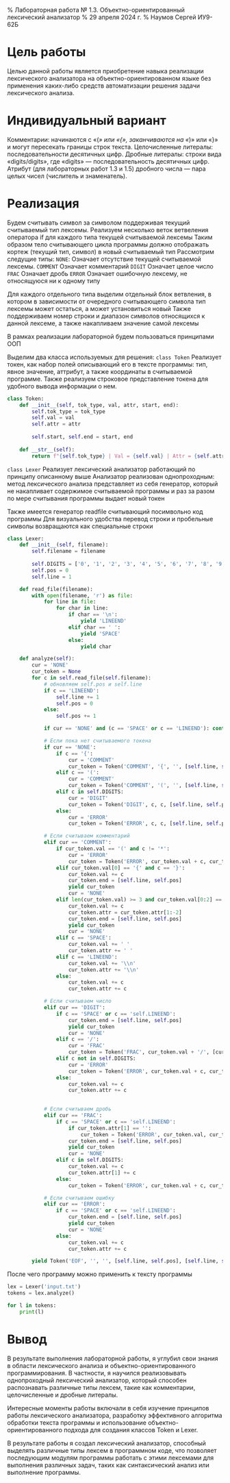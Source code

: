 % Лабораторная работа № 1.3. Объектно-ориентированный лексический анализатор
% 29 апреля 2024 г.
% Наумов Сергей ИУ9-62Б

# Цель работы
Целью данной работы является приобретение навыка реализации
лексического анализатора на объектно-ориентированном языке без применения 
каких-либо средств автоматизации решения задачи лексического анализа.

# Индивидуальный вариант
Комментарии: начинаются с «(*» или «{», заканчиваются на «*)» или «}» и могут пересекать границы строк текста.
Целочисленные литералы: последовательности десятичных цифр.
Дробные литералы: строки вида «digits/digits», где «digits» — последовательность десятичных цифр.
Атрибут (для лабораторных работ 1.3 и 1.5) дробного числа — пара целых чисел (числитель и знаменатель).

# Реализация
Будем считывать символ за символом поддерживая текущий считываемый тип лексемы.
Реализуем несколько веток ветвеления оператора if для каждого типа текущей считываемой лексемы
Таким образом тело считывающего цикла программы должно отображать кортеж (текущий тип, символ) в 
новый считываемый тип
Рассмотрим следущие типы:
`NONE`: Означает отсутствие текущей считываемой лексемы.
`COMMENT` Означает комментарий
`DIGIT` Означает целое число
`FRAC` Означает дробь
`ERROR` Означает ошибочную лексему, не относящуюся ни к одному типу

Для каждого отдельного типа выделим отдельный блок ветвления, в котором в зависимости от
очередного считывающего символа тип лексемы может остаться, а может установиться новый
Также поддерживаем номер строки и диапазон символов относящихся к данной лексеме, а также
накапливаем значение самой лексемы

В рамках реализации лабораторной будем пользоваться принципами ООП

Выделим два класса используемых для решения:
`class Token`
Реализует токен, как набор полей описывающий его в тексте программы: тип, явное значение, аттрибут,
а также координаты в считываемой программе.
Также реализуем строковое представление токена для удобного вывода информации о нем.
```python
class Token:
    def __init__(self, tok_type, val, attr, start, end):
        self.tok_type = tok_type
        self.val = val
        self.attr = attr
        
        self.start, self.end = start, end
    
    def __str__(self):
        return f"{self.tok_type} | Val = {self.val} | Attr = {self.attr} | Start = ({self.start[0]}, {self.start[1]}) | Finish = ({self.end[0]}, {self.end[1]})"
```

`class Lexer`
Реализует лексический анализатор работающий по принципу описанному выше
Анализатор реализован однопроходным: метод лексического анализа представляет из себя
генератор, который не накапливает содержимое считываемой программы и раз за разом по мере
считывания программы выдает новый токен

Также имеется генератор readfile считывающий посимвольно код программы
Для визуального удобства перевод строки и пробельные символы возвращаются
как специальные строки

```python
class Lexer:
    def __init__(self, filename):
        self.filename = filename
        
        self.DIGITS = ['0', '1', '2', '3', '4', '5', '6', '7', '8', '9']
        self.pos = 0
        self.line = 1

    def read_file(filename):
        with open(filename, 'r') as file:
            for line in file:
                for char in line:
                    if char == '\n':
                        yield 'LINEEND'
                    elif char == ' ':
                        yield 'SPACE'
                    else:
                        yield char

    def analyze(self):
        cur = 'NONE'
        cur_token = None
        for c in self.read_file(self.filename):
            # обновляем self.pos и self.line
            if c == 'LINEEND':
                self.line += 1
                self.pos = 0
            else:
                self.pos += 1

            if cur == 'NONE' and (c == 'SPACE' or c == 'LINEEND'): continue

            # Если пока нет считываемого токена
            if cur == 'NONE':
                if c == '{':
                    cur = 'COMMENT'
                    cur_token = Token('COMMENT', '{', '', [self.line, self.pos], 0)
                elif c == '(':
                    cur = 'COMMENT'
                    cur_token = Token('COMMENT', '(', '', [self.line, self.pos], 0)
                elif c in self.DIGITS:
                    cur = 'DIGIT'
                    cur_token = Token('DIGIT', c, c, [self.line, self.pos], 0)
                else:
                    cur = 'ERROR'
                    cur_token = Token('ERROR', c, c, [self.line, self.pos], 0)

            # Если считываем комментарий
            elif cur == 'COMMENT':
                if cur_token.val == '(' and c != '*':
                    cur = 'ERROR'
                    cur_token = Token('ERROR', cur_token.val + c, cur_token.val, cur_token.start, cur_token.end)
                elif cur_token.val[0] == '{' and c == '}':
                    cur_token.val += c
                    cur_token.end = [self.line, self.pos]
                    yield cur_token
                    cur = 'NONE'
                elif len(cur_token.val) >= 3 and cur_token.val[0:2] == '(*' and cur_token.val[-1] == '*' and c == ')':
                    cur_token.val += c
                    cur_token.attr = cur_token.attr[1:-2]
                    cur_token.end = [self.line, self.pos]
                    yield cur_token
                    cur = 'NONE'
                elif c == 'SPACE':
                    cur_token.val += ' '
                    cur_token.attr += ' '
                elif c == 'LINEEND':
                    cur_token.val += '\\n'
                    cur_token.attr += '\\n'
                else:
                    cur_token.val += c
                    cur_token.attr += c

            # Если считываем число
            elif cur == 'DIGIT':
                if c == 'SPACE' or c == 'self.LINEEND':
                    cur_token.end = [self.line, self.pos]
                    yield cur_token
                    cur = 'NONE'
                elif c == '/':
                    cur = 'FRAC'
                    cur_token = Token('FRAC', cur_token.val + '/', [cur_token.val, ''], cur_token.start, cur_token.end)
                elif c not in self.DIGITS:
                    cur = 'ERROR'
                    cur_token = Token('ERROR', cur_token.val + c, cur_token.val + c, cur_token.start, cur_token.end)
                else:
                    cur_token.val += c
                    cur_token.attr += c
            

            # Если считываем дробь
            elif cur == 'FRAC':
                if c == 'SPACE' or c == 'self.LINEEND':
                    if cur_token.attr[1] == '':
                        cur_token = Token('ERROR', cur_token.val, cur_token.val, cur_token.start, cur_token.end)
                    cur_token.end = [self.line, self.pos]
                    yield cur_token
                    cur = 'NONE'
                elif c in self.DIGITS:
                    cur_token.val += c
                    cur_token.attr[1] += c
                else:
                    cur_token = Token('ERROR', cur_token.val + c, cur_token.val + c, cur_token.start, cur_token.end)

            # Если считываем ошибку
            elif cur == 'ERROR':
                if c == 'SPACE' or c == 'self.LINEEND':
                    cur_token.end = [self.line, self.pos]
                    yield cur_token
                    cur = 'NONE'
                else:
                    cur_token.val += c
                    cur_token.attr += c

        yield Token('EOF', '', '', [self.line, self.pos], [self.line, self.pos])
```

После чего программу можно применить к тексту программы
```python
lex = Lexer('input.txt')
tokens = lex.analyze()

for l in tokens:
    print(l)
```

# Вывод
В результате выполнения лабораторной работы, я углубил свои знания в области лексического анализа 
и объектно-ориентированного программирования. 
В частности, я научился реализовывать однопроходный лексический анализатор, который способен распознавать
различные типы лексем, такие как комментарии, целочисленные и дробные литералы.

Интересные моменты работы включали в себя изучение принципов работы лексического анализатора,
разработку эффективного алгоритма обработки текста программы и использование 
объектно-ориентированного подхода для создания классов Token и Lexer.

В результате работы я создал лексический анализатор, способный выделять различные
типы лексем в программном коде, что позволяет последующим модулям программы работать 
с этими лексемами для выполнения различных задач, таких как синтаксический анализ или выполнение программы.






